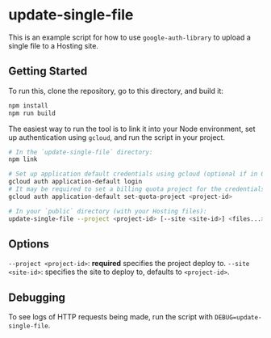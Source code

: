 # update-single-file

This is an example script for how to use `google-auth-library` to upload a single file to a Hosting site.

## Getting Started

To run this, clone the repository, go to this directory, and build it:

```bash
npm install
npm run build
```

The easiest way to run the tool is to link it into your Node environment, set up authentication using `gcloud`, and run the script in your project.

```bash
# In the `update-single-file` directory:
npm link

# Set up application default credentials using gcloud (optional if in GCP environment).
gcloud auth application-default login
# It may be required to set a billing quota project for the credentials.
gcloud auth application-default set-quota-project <project-id>

# In your `public` directory (with your Hosting files):
update-single-file --project <project-id> [--site <site-id>] <files...>
```

## Options

`--project <project-id>`: **required** specifies the project deploy to.
`--site <site-id>`: specifies the site to deploy to, defaults to `<project-id>`.

## Debugging

To see logs of HTTP requests being made, run the script with `DEBUG=update-single-file`.
